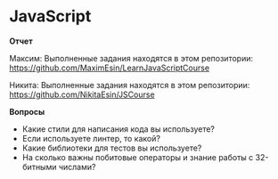 # JavaScript

**Отчет**

Максим: Выполненные задания находятся в этом репозитории: https://github.com/MaximEsin/LearnJavaScriptCourse

Никита: Выполненные задания находятся в этом репозитории: https://github.com/NikitaEsin/JSCourse

**Вопросы**

- Какие стили для написания кода вы используете?</br>
- Если используете линтер, то какой?</br>
- Какие библиотеки для тестов вы используете?</br>
- На сколько важны побитовые операторы и знание работы с 32-битными числами? </br>
